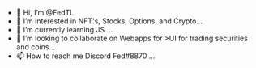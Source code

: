 - 👋 Hi, I’m @FedTL
- 👀 I’m interested in NFT's, Stocks, Options, and Crypto...
- 🌱 I’m currently learning JS ...
- 💞️ I’m looking to collaborate on Webapps for >UI for trading securities and coins...
- 📫 How to reach me Discord Fed#8870 ...

<!---
FedTL/FedTL is a ✨ special ✨ repository because its `README.md` (this file) appears on your GitHub profile.
You can click the Preview link to take a look at your changes.
--->
